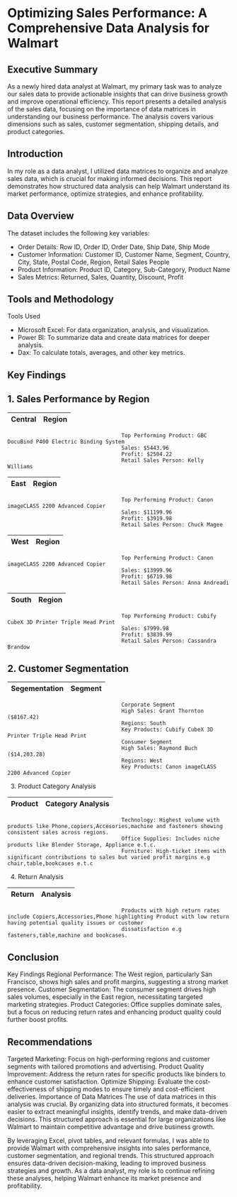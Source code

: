 # Optimizing Sales Performance: A Comprehensive Data Analysis for Walmart

## Executive Summary
As a newly hired data analyst at Walmart, my primary task was to analyze our sales data to provide actionable insights that can drive business growth and improve operational efficiency. This report presents a detailed analysis of the sales data, focusing on the importance of data matrices in understanding our business performance. The analysis covers various dimensions such as sales, customer segmentation, shipping details, and product categories.

## Introduction
In my role as a data analyst, I utilized data matrices to organize and analyze sales data, which is crucial for making informed decisions. This report demonstrates how structured data analysis can help Walmart understand its market performance, optimize strategies, and enhance profitability.

## Data Overview
The dataset includes the following key variables:

- Order Details: Row ID, Order ID, Order Date, Ship Date, Ship Mode
- Customer Information: Customer ID, Customer Name, Segment, Country, City, State, Postal Code, Region, Retail Sales People
- Product Information: Product ID, Category, Sub-Category, Product Name
- Sales Metrics: Returned, Sales, Quantity, Discount, Profit

## Tools and Methodology
Tools Used
- Microsoft Excel: For data organization, analysis, and visualization.
- Power BI: To summarize data and create data matrices for deeper analysis.
- Dax: To calculate totals, averages, and other key metrics.

## Key Findings
## 1. Sales Performance by Region

 Central                             |            Region
:-----------------------------------:|:------------------------:
                                        Top Performing Product: GBC DocuBind P400 Electric Binding System
                                        Sales: $5443.96
                                        Profit: $2504.22
                                        Retail Sales Person: Kelly Williams              

  East                               |           Region
:-----------------------------------:|:------------------------:
                                        Top Performing Product: Canon imageCLASS 2200 Advanced Copier
                                        Sales: $11199.96
                                        Profit: $3919.98
                                        Retail Sales Person: Chuck Magee              

  West                               |           Region
:-----------------------------------:|:------------------------:
                                        Top Performing Product: Canon imageCLASS 2200 Advanced Copier
                                        Sales: $13999.96
                                        Profit: $6719.98
                                        Retail Sales Person: Anna Andreadi    

  South                              |           Region
:-----------------------------------:|:------------------------:
                                        Top Performing Product: Cubify CubeX 3D Printer Triple Head Print
                                        Sales: $7999.98
                                        Profit: $3839.99
                                        Retail Sales Person: Cassandra Brandow   
                                        
## 2. Customer Segmentation

 Segementation                       |       Segment 
:-----------------------------------:|:------------------------:
                                        Corporate Segment
                                        High Sales: Grant Thornton ($8167.42)
                                        Regions: South
                                        Key Products: Cubify CubeX 3D Printer Triple Head Print
                                        Consumer Segment
                                        High Sales: Raymond Buch ($14,203.28)
                                        Regions: West
                                        Key Products: Canon imageCLASS 2200 Advanced Copier


3. Product Category Analysis

 Product                             |      Category Analysis
:-----------------------------------:|:------------------------:
                                        Technology: Highest volume with products like Phone,copiers,Accesories,machine and fasteners showing consistent sales across regions.
                                        Office Supplies: Includes niche products like Blender Storage, Appliance e.t.c.
                                        Furniture: High-ticket items with significant contributions to sales but varied profit margins e.g chair,table,bookcases e.t.c

4. Return Analysis

 Return                              |       Analysis
:-----------------------------------:|:------------------------:
                                        Products with high return rates include Copiers,Accessories,Phone highlighting Product with low return having potential quality issues or customer 
                                        dissatisfaction e.g fasteners,table,machine and bookcases.

## Conclusion
Key Findings
Regional Performance: The West region, particularly San Francisco, shows high sales and profit margins, suggesting a strong market presence.
Customer Segmentation: The consumer segment drives high sales volumes, especially in the East region, necessitating targeted marketing strategies.
Product Categories: Office supplies dominate sales, but a focus on reducing return rates and enhancing product quality could further boost profits.

## Recommendations
Targeted Marketing: Focus on high-performing regions and customer segments with tailored promotions and advertising.
Product Quality Improvement: Address the return rates for specific products like binders to enhance customer satisfaction.
Optimize Shipping: Evaluate the cost-effectiveness of shipping modes to ensure timely and cost-efficient deliveries.
Importance of Data Matrices
The use of data matrices in this analysis was crucial. By organizing data into structured formats, it becomes easier to extract meaningful insights, identify trends, and make data-driven decisions. This structured approach is essential for large organizations like Walmart to maintain competitive advantage and drive business growth.

By leveraging Excel, pivot tables, and relevant formulas, I was able to provide Walmart with comprehensive insights into sales performance, customer segmentation, and regional trends. This structured approach ensures data-driven decision-making, leading to improved business strategies and growth. As a data analyst, my role is to continue refining these analyses, helping Walmart enhance its market presence and profitability.

